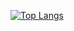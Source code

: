 <!---
- 👋 Hi, I’m @chyneyee
- 👀 I’m interested in ...
- 🌱 I’m currently learning ...
- 💞️ I’m looking to collaborate on ...
- 📫 How to reach me ...
--->

<!---
chyneyee/chyneyee is a ✨ special ✨ repository because its `README.md` (this file) appears on your GitHub profile.
You can click the Preview link to take a look at your changes.
--->

[![Top Langs](https://github-readme-stats.vercel.app/api/top-langs/?username=chyneyee)](https://github.com/chyneyee/github-readme-stats)

<!---[![GitHub stats](https://github-readme-stats.vercel.app/api?username=chyneyee)](https://github.com/chyneyee/github-readme-stats)--->
